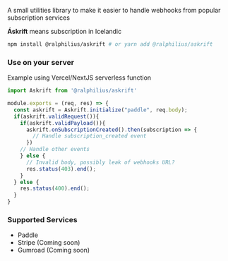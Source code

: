 A small utilities library to make it easier to handle webhooks from popular subscription services

**Áskrift** means subscription in Icelandic

```bash
npm install @ralphilius/askrift # or yarn add @ralphilius/askrift
```

### Use on your server
Example using Vercel/NextJS serverless function
```js
import Askrift from '@ralphilius/askrift'

module.exports = (req, res) => {
  const askrift = Askrift.initialize("paddle", req.body);
  if(askrift.validRequest()){
    if(askrift.validPayload()){
      askrift.onSubscriptionCreated().then(subscription => {
        // Handle subscription_created event
      })
    // Handle other events
    } else {
      // Invalid body, possibly leak of webhooks URL?
      res.status(403).end();
    }
  } else {
    res.status(400).end();
  }
}

```

### Supported Services
 - Paddle
 - Stripe (Coming soon)
 - Gumroad (Coming soon)